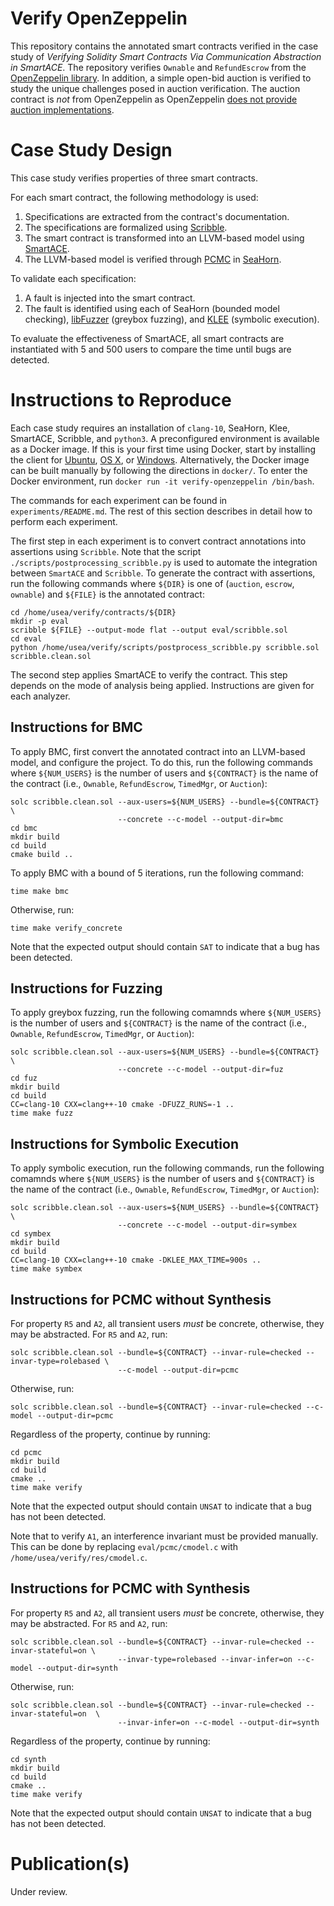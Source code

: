 # Verify OpenZeppelin

This repository contains the annotated smart contracts verified in the case study of *Verifying Solidity Smart Contracts Via Communication Abstraction in SmartACE*.
The repository verifies `Ownable` and `RefundEscrow` from the [OpenZeppelin library](https://github.com/OpenZeppelin/openzeppelin-contracts).
In addition, a simple open-bid auction is verified to study the unique challenges posed in auction verification.
The auction contract is *not* from OpenZeppelin as OpenZeppelin [does not provide auction implementations](https://github.com/OpenZeppelin/openzeppelin-contracts/issues/458).

# Case Study Design

This case study verifies properties of three smart contracts.

For each smart contract, the following methodology is used:
1. Specifications are extracted from the contract's documentation.
2. The specifications are formalized using [Scribble](https://docs.scribble.codes).
3. The smart contract is transformed into an LLVM-based model using [SmartACE](https://github.com/contract-ace/smartace).
4. The LLVM-based model is verified through [PCMC](https://arxiv.org/abs/2107.08583/) in [SeaHorn](http://seahorn.github.io).

To validate each specification:
1. A fault is injected into the smart contract.
2. The fault is identified using each of SeaHorn (bounded model checking), [libFuzzer](https://llvm.org/docs/LibFuzzer.html) (greybox fuzzing), and [KLEE](https://klee.github.io/) (symbolic execution).

To evaluate the effectiveness of SmartACE, all smart contracts are instantiated with 5 and 500 users to compare the time until bugs are detected.

# Instructions to Reproduce

Each case study requires an installation of `clang-10`, SeaHorn, Klee, SmartACE, Scribble, and `python3`.
A preconfigured environment is available as a Docker image.
If this is your first time using Docker, start by installing the client for [Ubuntu](https://docs.docker.com/installation/ubuntulinux/), [OS X](https://docs.docker.com/installation/mac/), or [Windows](https://docs.docker.com/installation/windows/).
Alternatively, the Docker image can be built manually by following the directions in `docker/`.
To enter the Docker environment, run `docker run -it verify-openzeppelin /bin/bash`.

The commands for each experiment can be found in `experiments/README.md`.
The rest of this section describes in detail how to perform each experiment.

The first step in each experiment is to convert contract annotations into assertions using `Scribble`.
Note that the script `./scripts/postprocessing_scribble.py` is used to automate the integration between `SmartACE` and `Scribble`.
To generate the contract with assertions, run the following commands where `${DIR}` is one of (`auction`, `escrow`, `ownable`) and `${FILE}` is the annotated contract:
```
cd /home/usea/verify/contracts/${DIR}
mkdir -p eval
scribble ${FILE} --output-mode flat --output eval/scribble.sol
cd eval
python /home/usea/verify/scripts/postprocess_scribble.py scribble.sol scribble.clean.sol
```

The second step applies SmartACE to verify the contract.
This step depends on the mode of analysis being applied.
Instructions are given for each analyzer.

## Instructions for BMC

To apply BMC, first convert the annotated contract into an LLVM-based model, and configure the project.
To do this, run the following commands where `${NUM_USERS}` is the number of users and `${CONTRACT}` is the name of the contract (i.e., `Ownable`, `RefundEscrow`, `TimedMgr`, or `Auction`):
```
solc scribble.clean.sol --aux-users=${NUM_USERS} --bundle=${CONTRACT} \
                        --concrete --c-model --output-dir=bmc
cd bmc
mkdir build
cd build
cmake build ..
```

To apply BMC with a bound of 5 iterations, run the following command:
```
time make bmc
```
Otherwise, run:
```
time make verify_concrete
```
Note that the expected output should contain `SAT` to indicate that a bug has been detected.

## Instructions for Fuzzing

To apply greybox fuzzing, run the following comamnds where `${NUM_USERS}` is the number of users and `${CONTRACT}` is the name of the contract (i.e., `Ownable`, `RefundEscrow`, `TimedMgr`, or `Auction`):
```
solc scribble.clean.sol --aux-users=${NUM_USERS} --bundle=${CONTRACT} \
                        --concrete --c-model --output-dir=fuz
cd fuz
mkdir build
cd build
CC=clang-10 CXX=clang++-10 cmake -DFUZZ_RUNS=-1 ..
time make fuzz
```

## Instructions for Symbolic Execution

To apply symbolic execution, run the following commands, run the following comamnds where `${NUM_USERS}` is the number of users and `${CONTRACT}` is the name of the contract (i.e., `Ownable`, `RefundEscrow`, `TimedMgr`, or `Auction`):
```
solc scribble.clean.sol --aux-users=${NUM_USERS} --bundle=${CONTRACT} \
                        --concrete --c-model --output-dir=symbex
cd symbex
mkdir build
cd build
CC=clang-10 CXX=clang++-10 cmake -DKLEE_MAX_TIME=900s ..
time make symbex
```

## Instructions for PCMC without Synthesis

For property `R5` and `A2`, all transient users *must* be concrete, otherwise, they may be abstracted.
For `R5` and `A2`, run:
```
solc scribble.clean.sol --bundle=${CONTRACT} --invar-rule=checked --invar-type=rolebased \
                        --c-model --output-dir=pcmc
```
Otherwise, run:
```
solc scribble.clean.sol --bundle=${CONTRACT} --invar-rule=checked --c-model --output-dir=pcmc
```
Regardless of the property, continue by running:
```
cd pcmc
mkdir build
cd build
cmake ..
time make verify
```
Note that the expected output should contain `UNSAT` to indicate that a bug has not been detected.

Note that to verify `A1`, an interference invariant must be provided manually.
This can be done by replacing `eval/pcmc/cmodel.c` with `/home/usea/verify/res/cmodel.c`.

## Instructions for PCMC with Synthesis

For property `R5` and `A2`, all transient users *must* be concrete, otherwise, they may be abstracted.
For `R5` and `A2`, run:
```
solc scribble.clean.sol --bundle=${CONTRACT} --invar-rule=checked --invar-stateful=on \
                        --invar-type=rolebased --invar-infer=on --c-model --output-dir=synth
```
Otherwise, run:
```
solc scribble.clean.sol --bundle=${CONTRACT} --invar-rule=checked --invar-stateful=on  \
                        --invar-infer=on --c-model --output-dir=synth
```
Regardless of the property, continue by running:
```
cd synth
mkdir build
cd build
cmake ..
time make verify
```
Note that the expected output should contain `UNSAT` to indicate that a bug has not been detected.

# Publication(s)

Under review.

